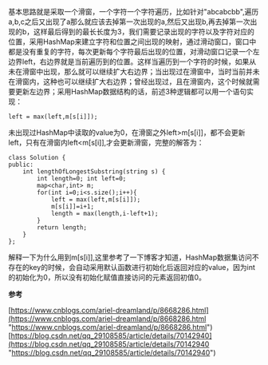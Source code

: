 基本思路就是采取一个滑窗，一个字符一个字符遍历，比如针对"abcabcbb",遍历a,b,c之后又出现了a那么就应该去掉第一次出现的a,然后又出现b,再去掉第一次出现的b，这样最后得到的最长长度为3，我们需要记录出现的字符以及字符对应的位置，采用HashMap来建立字符和位置之间出现的映射，通过滑动窗口，窗口中都是没有重复的字符，每次更新每个字符最后出现的位置，对滑动窗口记录一个左边界left，右边界就是当前遍历到的位置。这样当遍历到一个字符的时候，如果从未在滑窗中出现，那么就可以继续扩大右边界；当出现过在滑窗中，当时当前并未在滑窗内，这种也可以继续扩大右边界；曾经出现过，且在滑窗内，这个时候就需要更新左边界；采用HashMap数据结构的话，前述3种逻辑都可以用一个语句实现：

	left = max(left,m[s[i]]);

未出现过HashMap中读取的value为0，在滑窗之外left>m[s[i]]，都不会更新left，只有在滑窗内left<m[s[i]],才会更新滑窗，完整的解答为：

	class Solution {
	public:
	    int lengthOfLongestSubstring(string s) {
	        int length=0; int left=0;
	        map<char,int> m;
	        for(int i=0;i<s.size();i++){
	            left = max(left,m[s[i]]);
	            m[s[i]]=i+1;
	            length = max(length,i-left+1);
	        }
	        return length;
	    }
	};

解释一下为什么用到m[s[i]],这里参考了一下博客才知道，HashMap数据集访问不存在的key的时候，会自动采用默认函数进行初始化后返回对应的value，因为int的初始化为0，所以没有初始化赋值直接访问的元素返回初值0。

**参考**

[https://www.cnblogs.com/ariel-dreamland/p/8668286.html](https://www.cnblogs.com/ariel-dreamland/p/8668286.html "https://www.cnblogs.com/ariel-dreamland/p/8668286.html")
[https://blog.csdn.net/qq_29108585/article/details/70142940](https://blog.csdn.net/qq_29108585/article/details/70142940 "https://blog.csdn.net/qq_29108585/article/details/70142940")